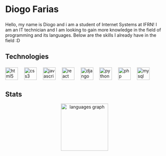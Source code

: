 <h1 align="left">Diogo Farias</h1>

###

<p align="left">Hello, my name is Diogo and i am a student of Internet Systems at IFRN! I am an IT technician and I am looking to gain more knowledge in the field of programming and its languages. Below are the skills I already have in the field :D</p>

###

<h2 align="left"></h2>

###

<p align="left"></p>

###

<h2 align="left">Technologies</h2>

###

<div align="left">
  <img src="https://cdn.jsdelivr.net/gh/devicons/devicon/icons/html5/html5-original.svg" height="40" alt="html5 logo"  />
  <img width="12" />
  <img src="https://cdn.jsdelivr.net/gh/devicons/devicon/icons/css3/css3-original.svg" height="40" alt="css3 logo"  />
  <img width="12" />
  <img src="https://cdn.jsdelivr.net/gh/devicons/devicon/icons/javascript/javascript-original.svg" height="40" alt="javascript logo"  />
  <img width="12" />
  <img src="https://cdn.jsdelivr.net/gh/devicons/devicon/icons/react/react-original.svg" height="40" alt="react logo"  />
  <img width="12" />
  <img src="https://cdn.jsdelivr.net/gh/devicons/devicon/icons/django/django-plain.svg" height="40" alt="django logo"  />
  <img width="12" />
  <img src="https://cdn.jsdelivr.net/gh/devicons/devicon/icons/python/python-original.svg" height="40" alt="python logo"  />
  <img width="12" />
  <img src="https://cdn.jsdelivr.net/gh/devicons/devicon/icons/php/php-original.svg" height="40" alt="php logo"  />
  <img width="12" />
  <img src="https://cdn.jsdelivr.net/gh/devicons/devicon/icons/mysql/mysql-original.svg" height="40" alt="mysql logo"  />
</div>

<h2 align="left">Stats</h2>

<div align="center">
  <img src="https://github-readme-stats.vercel.app/api/top-langs?username=diogofariasz&locale=en&hide_title=true&layout=compact&card_width=320&langs_count=5&theme=midnight-purple&hide_border=false&order=2" height="150" alt="languages graph"  />
</div>






